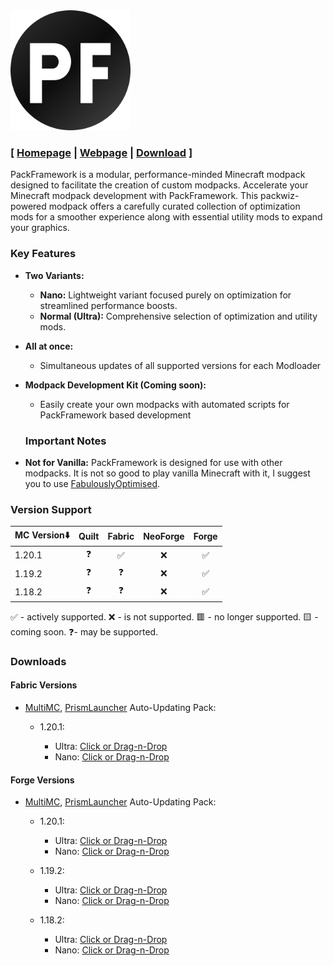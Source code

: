 <img title="" src="https://raw.githubusercontent.com/Den4enko/PackFramework/meta/logo.svg" alt="" width="128" height="128" data-align="center" style="zoom:150%;">

### [ [Homepage](https://den4enko.github.io/) | [Webpage](https://den4enko.github.io/posts/PackFramework/) | [Download](https://github.com/Den4enko/PackFramework?tab=readme-ov-file#downloads) ]

PackFramework is a modular, performance-minded Minecraft modpack designed to facilitate the creation of custom modpacks. Accelerate your Minecraft modpack development with PackFramework. This packwiz-powered modpack offers a carefully curated collection of optimization mods for a smoother experience along with essential utility mods to expand your graphics.

### Key Features

* **Two Variants:**
  
  * **Nano:** Lightweight variant focused purely on optimization for streamlined performance boosts.
  * **Normal (Ultra):** Comprehensive selection of optimization and utility mods.

* **All at once:**
  
  * Simultaneous updates of all supported versions for each Modloader

* **Modpack Development Kit (Coming soon):**
  
  * Easily create your own modpacks with automated scripts for PackFramework based development
  
  ### Important Notes

* **Not for Vanilla:** PackFramework is designed for use with other modpacks. It is not so good to play vanilla Minecraft with it, I suggest you to use [FabulouslyOptimised](https://download.fo/).

### Version Support

| MC Version⬇️ | Quilt | Fabric | NeoForge                      | Forge |
| ------------ |:-----:|:------:|:-----------------------------:|:-----:|
| 1.20.1       | ❓     | ✅      | ❌ | ✅     |
| 1.19.2       | ❓     | ❓      | ❌                             | ✅     |
| 1.18.2       | ❓     | ❓      | ❌                             | ✅     |

✅ - actively supported. ❌ - is not supported. 🟥 - no longer supported. 🟨 - coming soon. ❓- may be supported.

### Downloads

#### Fabric Versions

* [MultiMC](https://multimc.org/), [PrismLauncher](https://prismlauncher.org/) Auto-Updating Pack:
  
  * 1.20.1:
    
    * Ultra: [Click or Drag-n-Drop](https://den4enko.github.io/PackFramework/downloads/mmc/PackFramework%20Fabric%201.20.1%20Ultra.zip)
    * Nano: [Click or Drag-n-Drop](https://den4enko.github.io/PackFramework/downloads/mmc/PackFramework%20Fabric%201.20.1%20Nano.zip)

#### Forge Versions

- [MultiMC](https://multimc.org/), [PrismLauncher](https://prismlauncher.org/) Auto-Updating Pack:
  
  - 1.20.1:
    
    - Ultra: [Click or Drag-n-Drop](https://den4enko.github.io/PackFramework/downloads/mmc/PackFramework%20Forge%201.20.1%20Ultra.zip)
    - Nano: [Click or Drag-n-Drop](https://den4enko.github.io/PackFramework/downloads/mmc/PackFramework%20Forge%201.20.1%20Nano.zip)
  
  - 1.19.2:
    
    - Ultra: [Click or Drag-n-Drop](https://den4enko.github.io/PackFramework/downloads/mmc/PackFramework%20Forge%201.19.2%20Ultra.zip)
    - Nano: [Click or Drag-n-Drop](https://den4enko.github.io/PackFramework/downloads/mmc/PackFramework%20Forge%201.19.2%20Nano.zip)
  
  - 1.18.2:
    
    - Ultra: [Click or Drag-n-Drop](https://den4enko.github.io/PackFramework/downloads/mmc/PackFramework%20Forge%201.18.2%20Ultra.zip)
    - Nano: [Click or Drag-n-Drop](https://den4enko.github.io/PackFramework/downloads/mmc/PackFramework%20Forge%201.18.2%20Nano.zip)
